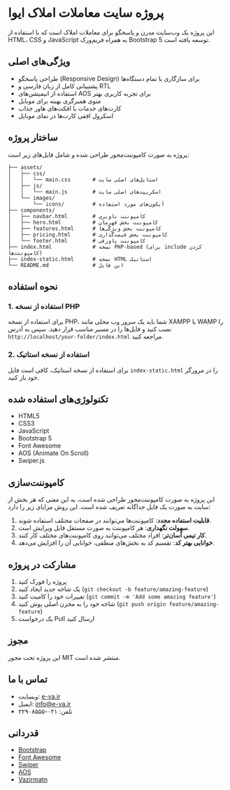 # پروژه سایت معاملات املاک ایوا

این پروژه یک وب‌سایت مدرن و پاسخگو برای معاملات املاک است که با استفاده از HTML، CSS و JavaScript به همراه فریم‌ورک Bootstrap 5 توسعه یافته است.

## ویژگی‌های اصلی

- طراحی پاسخگو (Responsive Design) برای سازگاری با تمام دستگاه‌ها
- پشتیبانی کامل از زبان فارسی و RTL
- استفاده از انیمیشن‌های AOS برای تجربه کاربری بهتر
- منوی همبرگری بهینه برای موبایل
- کارت‌های خدمات با افکت‌های هاور جذاب
- اسکرول افقی کارت‌ها در نمای موبایل

## ساختار پروژه

پروژه به صورت کامپوننت‌محور طراحی شده و شامل فایل‌های زیر است:

```
├── assets/
│   ├── css/
│   │   └── main.css       # استایل‌های اصلی سایت
│   ├── js/
│   │   └── main.js        # اسکریپت‌های اصلی سایت
│   └── images/
│       └── icons/         # آیکون‌های مورد استفاده
├── components/
│   ├── navbar.html        # کامپوننت ناوبری
│   ├── hero.html          # کامپوننت بخش قهرمان
│   ├── features.html      # کامپوننت بخش ویژگی‌ها
│   ├── pricing.html       # کامپوننت بخش قیمت‌گذاری
│   └── footer.html        # کامپوننت پاورقی
├── index.html             # نسخه PHP-based (برای include کردن کامپوننت‌ها)
├── index-static.html      # نسخه HTML استاتیک
└── README.md              # این فایل
```

## نحوه استفاده

### 1. استفاده از نسخه PHP

برای استفاده از نسخه PHP، شما باید یک سرور وب محلی مانند XAMPP یا WAMP را نصب کنید و فایل‌ها را در مسیر مناسب قرار دهید. سپس به آدرس `http://localhost/your-folder/index.html` مراجعه کنید.

### 2. استفاده از نسخه استاتیک

برای استفاده از نسخه استاتیک، کافی است فایل `index-static.html` را در مرورگر خود باز کنید.

## تکنولوژی‌های استفاده شده

- HTML5
- CSS3
- JavaScript
- Bootstrap 5
- Font Awesome
- AOS (Animate On Scroll)
- Swiper.js

## کامپوننت‌سازی

این پروژه به صورت کامپوننت‌محور طراحی شده است، به این معنی که هر بخش از سایت به صورت یک فایل جداگانه تعریف شده است. این روش مزایای زیر را دارد:

1. **قابلیت استفاده مجدد**: کامپوننت‌ها می‌توانند در صفحات مختلف استفاده شوند.
2. **سهولت نگهداری**: هر کامپوننت به صورت مستقل قابل ویرایش است.
3. **کار تیمی آسان‌تر**: افراد مختلف می‌توانند روی کامپوننت‌های مختلف کار کنند.
4. **خوانایی بهتر کد**: تقسیم کد به بخش‌های منطقی، خوانایی آن را افزایش می‌دهد.

## مشارکت در پروژه

1. پروژه را فورک کنید
2. یک شاخه جدید ایجاد کنید (`git checkout -b feature/amazing-feature`)
3. تغییرات خود را کامیت کنید (`git commit -m 'Add some amazing feature'`)
4. شاخه خود را به مخزن اصلی پوش کنید (`git push origin feature/amazing-feature`)
5. یک درخواست Pull ارسال کنید

## مجوز

این پروژه تحت مجوز MIT منتشر شده است.

## تماس با ما

- وبسایت: [e-va.ir](https://e-va.ir)
- ایمیل: info@e-va.ir
- تلفن: ۰۲۱-۲۲۹۰۸۵۵۵

## قدردانی

- [Bootstrap](https://getbootstrap.com)
- [Font Awesome](https://fontawesome.com)
- [Swiper](https://swiperjs.com)
- [AOS](https://michalsnik.github.io/aos)
- [Vazirmatn](https://github.com/rastikerdar/vazirmatn) 